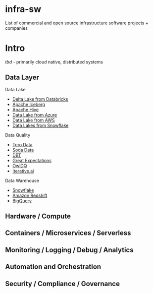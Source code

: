 # infra-sw
List of commercial and open source infrastructure software projects + companies

# Intro
*tbd* - primarily cloud native, distributed systems

## Data Layer

Data Lake
- [Delta Lake from Databricks](https://databricks.com/product/delta-lake-on-databricks)
- [Apache Iceberg](https://iceberg.apache.org/)
- [Apache Hive](https://hive.apache.org/)
- [Data Lake from Azure](https://azure.microsoft.com/en-us/solutions/data-lake/)
- [Data Lake from AWS](https://aws.amazon.com/solutions/data-lake-solution/)
- [Data Lakes from Snowflake](https://www.snowflake.com/data-lake/) 

Data Quality 
- [Toro Data](https://torodata.io/)
- [Soda Data](https://www.sodadata.io/)
- [DBT](https://www.getdbt.com/)
- [Great Expectations](https://greatexpectations.io/)
- [OwlDQ](https://owl-analytics.com/) 
- [Iterative.ai](https://iterative.ai/)

Data Warehouse
- [Snowflake](https://www.snowflake.com/)
- [Amazon Redshift](https://aws.amazon.com/redshift/)
- [BigQuery](https://cloud.google.com/bigquery)

## Hardware / Compute

## Containers / Microservices / Serverless

## Monitoring / Logging / Debug / Analytics

## Automation and Orchestration

## Security / Compliance / Governance 
